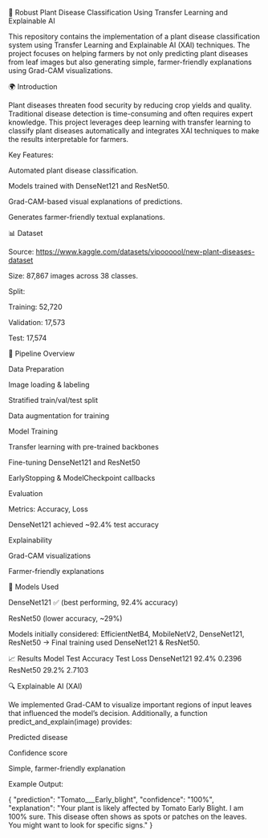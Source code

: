 🌱 Robust Plant Disease Classification Using Transfer Learning and Explainable AI

This repository contains the implementation of a plant disease classification system using Transfer Learning and Explainable AI (XAI) techniques. The project focuses on helping farmers by not only predicting plant diseases from leaf images but also generating simple, farmer-friendly explanations using Grad-CAM visualizations.

🌍 Introduction

Plant diseases threaten food security by reducing crop yields and quality. Traditional disease detection is time-consuming and often requires expert knowledge. This project leverages deep learning with transfer learning to classify plant diseases automatically and integrates XAI techniques to make the results interpretable for farmers.

Key Features:

Automated plant disease classification.

Models trained with DenseNet121 and ResNet50.

Grad-CAM-based visual explanations of predictions.

Generates farmer-friendly textual explanations.

📊 Dataset

Source: https://www.kaggle.com/datasets/vipoooool/new-plant-diseases-dataset

Size: 87,867 images across 38 classes.

Split:

Training: 52,720

Validation: 17,573

Test: 17,574

🔄 Pipeline Overview

Data Preparation

Image loading & labeling

Stratified train/val/test split

Data augmentation for training

Model Training

Transfer learning with pre-trained backbones

Fine-tuning DenseNet121 and ResNet50

EarlyStopping & ModelCheckpoint callbacks

Evaluation

Metrics: Accuracy, Loss

DenseNet121 achieved ~92.4% test accuracy

Explainability

Grad-CAM visualizations

Farmer-friendly explanations

🧠 Models Used

DenseNet121 ✅ (best performing, 92.4% accuracy)

ResNet50 (lower accuracy, ~29%)

Models initially considered: EfficientNetB4, MobileNetV2, DenseNet121, ResNet50 → Final training used DenseNet121 & ResNet50.

📈 Results
Model	Test Accuracy	Test Loss
DenseNet121	92.4%	0.2396
ResNet50	29.2%	2.7103

🔍 Explainable AI (XAI)

We implemented Grad-CAM to visualize important regions of input leaves that influenced the model’s decision.
Additionally, a function predict_and_explain(image) provides:

Predicted disease

Confidence score

Simple, farmer-friendly explanation

Example Output:

{
  "prediction": "Tomato___Early_blight",
  "confidence": "100%",
  "explanation": "Your plant is likely affected by Tomato Early Blight. I am 100% sure. This disease often shows as spots or patches on the leaves. You might want to look for specific signs."
}

